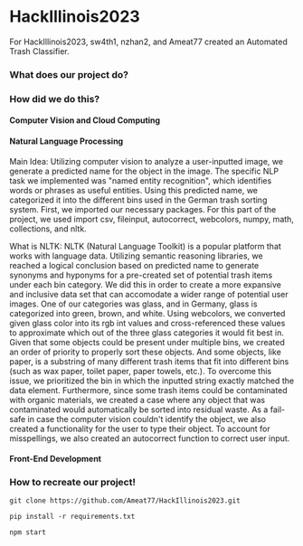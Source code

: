 # HackIllinois2023
For HackIllinois2023, sw4th1, nzhan2, and Ameat77 created an Automated Trash Classifier.

### What does our project do?



### How did we do this?

#### Computer Vision and Cloud Computing

#### Natural Language Processing

Main Idea:
Utilizing computer vision to analyze a user-inputted image, we generate a predicted name for the object in the image. The specific NLP task we implemented was "named entity recognition", which identifies words or phrases as useful entities. Using this predicted name, we categorized it into the different bins used in the German trash sorting system. First, we imported our necessary packages. For this part of the project, we used import csv, fileinput, autocorrect, webcolors, numpy, math, collections, and nltk. 

What is NLTK:
NLTK (Natural Language Toolkit) is a popular platform that works with language data. Utilizing semantic reasoning libraries, we reached a logical conclusion based on predicted name to generate synonyms and hyponyms for a pre-created set of potential trash items under each bin category. We did this in order to create a more expansive and inclusive data set that can accomodate a wider range of potential user images. One of our categories was glass, and in Germany, glass is categorized into green, brown, and white. Using webcolors, we converted given glass color into its rgb int values and cross-referenced these values to approximate which out of the three glass categories it would fit best in. Given that some objects could be present under multiple bins, we created an order of priority to properly sort these objects. And some objects, like paper, is a substring of many different trash items that fit into different bins (such as wax paper, toilet paper, paper towels, etc.). To overcome this issue, we prioritized the bin in which the inputted string exactly matched the data element. Furthermore, since some trash items could be contaminated with organic materials, we created a case where any object that was contaminated would automatically be sorted into residual waste. As a fail-safe in case the computer vision couldn't identify the object, we also created a functionality for the user to type their object. To account for misspellings, we also created an autocorrect function to correct user input. 

#### Front-End Development



### How to recreate our project!

```
git clone https://github.com/Ameat77/HackIllinois2023.git
```
```
pip install -r requirements.txt
```
```
npm start
```
